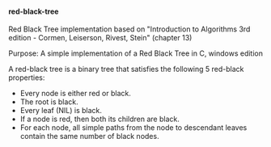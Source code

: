 #### red-black-tree
Red Black Tree implementation based on "Introduction to Algorithms 3rd edition - Cormen, Leiserson, Rivest, Stein" (chapter 13)

Purpose: A simple implementation of a Red Black Tree in C, windows edition

A red-black tree is a binary tree that satisfies the following 5 red-black properties:
* Every node is either red or black.
* The root is black.
* Every leaf (NIL) is black.
* If a node is red, then both its children are black.
* For each node, all simple paths from the node to descendant leaves contain the same number of black nodes.
